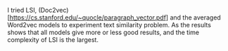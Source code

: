 I tried LSI, (Doc2vec)[https://cs.stanford.edu/~quocle/paragraph_vector.pdf] and the averaged Word2vec models to experiment text similarity problem. As the results shows that all models give more or less good results, and the time complexity of LSI is the largest. 
